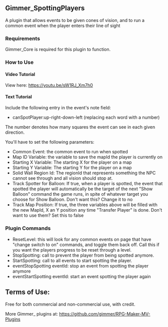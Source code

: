 ## Gimmer_SpottingPlayers

A plugin that allows events to be given cones of vision, and to run a common event when the player enters their line of sight

### Requirements
Gimmer_Core is required for this plugin to function.

### How to Use

#### Video Tutorial

View here: https://youtu.be/sW1RJ_Xm7h0

#### Text Tutorial

Include the following entry in the event's note field:
* canSpotPlayer:up-right-down-left (replacing each word with a number)

The number denotes how many squares the event can see in each given direction.

You'll have to set the following parameters:
* Common Event: the common event to run when spotted
* Map ID Variable: the variable to save the mapId the player is currently on
* Starting X Variable: The starting X for the player on a map
* Starting Y Variable: The starting Y for the player on a map
* Solid Wall Region Id: The regionId that represents something the NPC cannot see through and all vision should stop at.
* Track Spotter for Balloon: If true, when a player is spotted, the event that spotted the player will automatically be the target of the next "Show Balloon" command the game runs, in spite of whatever target you choose for Show Balloon. Don't want this? Change it to no
* Track Map Position: If true, the three variables above will be filled with the new MapId, X an Y position any time "Transfer Player" is done. Don't want to use them? Set this to false

### Plugin Commands

* ResetLevel: this will look for any common events on page that have "change switch to on" commands, and toggle them back off.
Call this if you want the players progress to be reset through a level.
* StopSpotting: call to prevent the player from being spotted anymore.
* StartSpotting: call to all events to start spotting the player.
* eventStopSpotting eventId: stop an event from spotting the player anymore
* eventStartSpotting eventId: start an event spotting the player again

## Terms of Use:

Free for both commercial and non-commercial use, with credit.

More Gimmer_ plugins at: https://github.com/gimmer/RPG-Maker-MV-Plugins